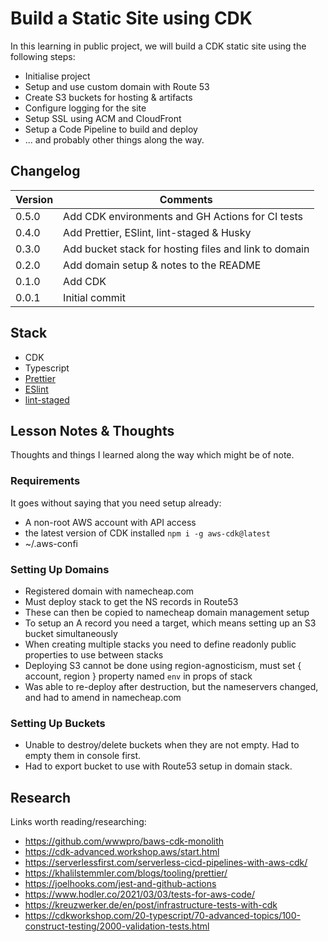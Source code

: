 # Build a Static Site using CDK

In this learning in public project, we will build a CDK static site using the following steps:

- Initialise project
- Setup and use custom domain with Route 53
- Create S3 buckets for hosting & artifacts
- Configure logging for the site
- Setup SSL using ACM and CloudFront
- Setup a Code Pipeline to build and deploy
- ... and probably other things along the way.

## Changelog

| Version | Comments                                              |
| ------- | ----------------------------------------------------- |
| 0.5.0   | Add CDK environments and GH Actions for CI tests      |
| 0.4.0   | Add Prettier, ESlint, lint-staged & Husky             |
| 0.3.0   | Add bucket stack for hosting files and link to domain |
| 0.2.0   | Add domain setup & notes to the README                |
| 0.1.0   | Add CDK                                               |
| 0.0.1   | Initial commit                                        |

## Stack

- CDK
- Typescript
- [Prettier](https://prettier.io/)
- [ESlint](https://eslint.org/)
- [lint-staged](https://github.com/okonet/lint-staged)

## Lesson Notes & Thoughts

Thoughts and things I learned along the way which might be of note.

### Requirements

It goes without saying that you need setup already:

- A non-root AWS account with API access
- the latest version of CDK installed `npm i -g aws-cdk@latest`
- ~/.aws-confi

### Setting Up Domains

- Registered domain with namecheap.com
- Must deploy stack to get the NS records in Route53
- These can then be copied to namecheap domain management setup
- To setup an A record you need a target, which means setting up an S3 bucket simultaneously
- When creating multiple stacks you need to define readonly public properties to use between stacks
- Deploying S3 cannot be done using region-agnosticism, must set { account, region } property named `env` in props of stack
- Was able to re-deploy after destruction, but the nameservers changed, and had to amend in namecheap.com

### Setting Up Buckets

- Unable to destroy/delete buckets when they are not empty. Had to empty them in console first.
- Had to export bucket to use with Route53 setup in domain stack.

## Research

Links worth reading/researching:

- https://github.com/wwwpro/baws-cdk-monolith
- https://cdk-advanced.workshop.aws/start.html
- https://serverlessfirst.com/serverless-cicd-pipelines-with-aws-cdk/
- https://khalilstemmler.com/blogs/tooling/prettier/
- https://joelhooks.com/jest-and-github-actions
- https://www.hodler.co/2021/03/03/tests-for-aws-code/
- https://kreuzwerker.de/en/post/infrastructure-tests-with-cdk
- https://cdkworkshop.com/20-typescript/70-advanced-topics/100-construct-testing/2000-validation-tests.html
